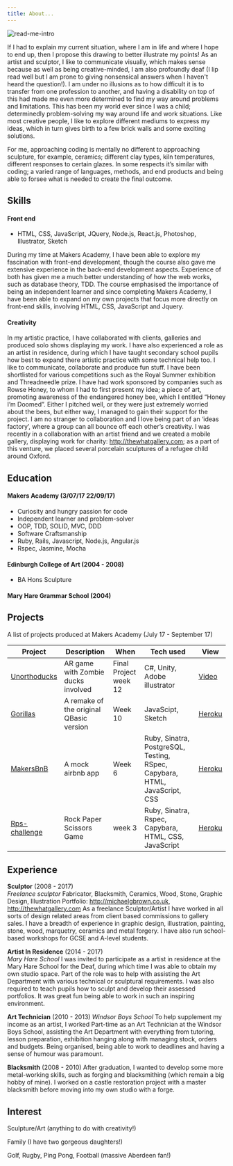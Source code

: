 ```yaml
---
title: About...
---
```


![read-me-intro](https://user-images.githubusercontent.com/25685164/27765523-6049bb02-5eab-11e7-8c2b-873e50a93432.jpg)

If I had to explain my current situation, where I am in life and where I hope to end up, then I propose this drawing to better illustrate my points! As an artist and sculptor, I like to communicate visually, which makes sense because as well as being creative-minded, I am also profoundly deaf (I lip read well but I am prone to giving nonsensical answers when I haven't heard the question!). I am under no illusions as to how difficult it is to transfer from one profession to another, and having a disability on top of this had made me even more determined to find my way around problems and limitations. This has been my world ever since I was a child; determinedly problem-solving my way around life and work situations.  Like most creative people, I like to explore different mediums to express my ideas, which in turn gives birth to a few brick walls and some exciting solutions.

For me, approaching coding is mentally no different to approaching sculpture, for example, ceramics; different clay types, kiln temperatures, different responses to certain glazes. In some respects it’s similar with coding; a varied range of languages, methods, and end products and being able to forsee what is needed to create the final outcome.






## Skills





#### Front end

* HTML, CSS, JavaScript, JQuery, Node.js, React.js, Photoshop, Illustrator, Sketch


During my time at Makers Academy, I have been able to explore my fascination with front-end development, though the course also gave me extensive experience in the back-end development aspects. Experience of both has given me a much better understanding of how the web works, such as database theory, TDD. The course emphasised the importance of being an independent learner and since completing Makers Academy, I have been able to expand on my own projects that focus more directly on front-end skills, involving HTML, CSS, JavaScript and Jquery.

#### Creativity

In my artistic practice, I have collaborated with clients, galleries and produced solo shows displaying my work. I have also experienced a role as an artist in residence, during which I have taught secondary school pupils how best to expand there artistic practice with some technical help too. I like to communicate, collaborate and produce fun stuff. I have been shortlisted for various competitions such as the Royal Summer exhibition and Threadneedle prize. I have had work sponsored by companies such as Rowse Honey, to whom I had to first present my idea; a piece of art, promoting awareness of the endangered honey bee, which I entitled “Honey I’m Doomed”.  Either I pitched well, or they were just extremely worried about the bees, but either way, I managed to gain their support for the project. I am no stranger to collaboration and I love being part of an ‘ideas factory’, where a group can all bounce off each other’s creativity. I was recently in a collaboration with an artist friend and we created a mobile gallery, displaying work for charity: http://thewhatgallery.com; as a part of this venture, we placed several porcelain sculptures of a refugee child around Oxford.

## Education

#### Makers Academy (3/07/17 22/09/17)

- Curiosity and hungry passion for code
- Independent learner and problem-solver
- OOP, TDD, SOLID, MVC, DDD
- Software Craftsmanship
- Ruby, Rails, Javascript, Node.js, Angular.js
- Rspec, Jasmine, Mocha

#### Edinburgh College of Art (2004 - 2008)
- BA Hons Sculpture

#### Mary Hare Grammar School (2004)


## Projects

  A list of projects produced at Makers Academy (July 17 - September 17)

  | Project  | Description  |When   | Tech used  | View  |
  |---|---|---|---|---|
  |  [Unorthoducks](https://github.com/tobold/unorthoducks) | AR game with Zombie ducks involved  | Final Project week 12  |  C#, Unity, Adobe illustrator| [Video](https://vimeo.com/235315407)  |
  |[Gorillas](https://github.com/Alexander-Blair/gorillas-game-tribute)  | A remake of the original QBasic version  |  Week 10 | JavaScipt, Sketch  | [Heroku](https://gorillas-tribute.herokuapp.com/)  |
  | [MakersBnB](https://github.com/oleglukyanov/Makersbnb)  | A mock airbnb app  |Week 6   | Ruby, Sinatra, PostgreSQL, Testing, RSpec, Capybara, HTML, JavaScript, CSS  | [Heroku](https://mbnb.herokuapp.com)  |
  |[Rps-challenge](https://github.com/theartofnowt/rps-challenge)| Rock Paper Scissors Game| week 3| Ruby, Sinatra, Rspec, Capybara, HTML, CSS, JavaScript| [Heroku](http://iloverps.herokuapp.com/)


## Experience

**Sculptor** (2008 - 2017)    
*Freelance sculptor* Fabricator, Blacksmith, Ceramics, Wood, Stone, Graphic Design, Illustration
Portfolio: http://michaelgbrown.co.uk, http://thewhatgallery.com
As a freelance Sculptor/Artist I have worked in all sorts of design related areas from client based commissions to gallery sales. I have a breadth of experience in graphic design, illustration, painting, stone, wood, marquetry, ceramics and metal forgery. I have also run school-based workshops for GCSE and A-level students.

**Artist In Residence** (2014 - 2017)   
*Mary Hare School*
I was invited to participate as a artist in residence at the Mary Hare School for the Deaf, during which time I was able to obtain my own studio space. Part of the role was to help with assisting the Art Department with various technical or sculptural requirements. I was also required to teach pupils how to sculpt and develop their assessed portfolios. It was great fun being able to work in such an inspiring environment.

**Art Technician** (2010 - 2013)
*Windsor Boys School*
To help supplement my income as an artist, I worked Part-time as an Art Technician at the Windsor Boys School, assisting the Art Department with everything from tutoring, lesson preparation, exhibition hanging along with managing stock, orders and budgets. Being organised, being able to work to deadlines and having a sense of humour was paramount.

**Blacksmith** (2008 - 2010)
After graduation, I wanted to develop some more metal-working skills, such as forging and blacksmithing (which remain a big hobby of mine). I worked on a castle restoration project with a master blacksmith before moving into my own studio with a forge.



## Interest

Sculpture/Art (anything to do with creativity!)

Family (I have two gorgeous daughters!)

Golf, Rugby, Ping Pong, Football (massive Aberdeen fan!)
